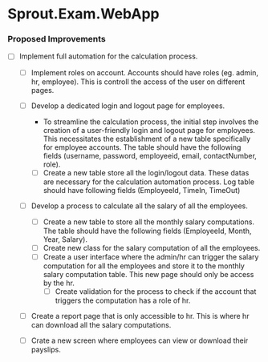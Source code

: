 # Sprout.Exam.WebApp

### Proposed Improvements
- [ ] Implement full automation for the calculation process.
    - [ ] Implement roles on account. Accounts should have roles (eg. admin, hr, employee). This is controll the access of the user on different pages.
    - [ ] Develop a dedicated login and logout page for employees.
        - To streamline the calculation process, the initial step involves the creation of a user-friendly login and logout page for employees. This necessitates the establishment of a new table specifically for employee accounts. The table should have the following fields (username, password, employeeid, email, contactNumber, role).

        - [ ] Create a new table store all the login/logout data. These datas are necessary for the calculation automation process. Log table should have following fields (EmployeeId, TimeIn, TimeOut)

    - [ ] Develop a process to calculate all the salary of all the employees.
        - [ ] Create a new table to store all the monthly salary computations. The table should have the following fields (EmployeeId, Month, Year, Salary).
        - [ ] Create new class for the salary computation of all the employees.
        - [ ] Create a user interface where the admin/hr can trigger the salary computation for all the employees and store it to the monthly salary computation table. This new page should only be access by the hr.
            - [ ] Create validation for the process to check if the account that triggers the computation has a role of hr.

    - [ ] Create a report page that is only accessible to hr. This is where hr can download all the salary computations.

    - [ ] Crate a new screen where employees can view or download their payslips.

